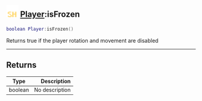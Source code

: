 ## <img src="../../.gitbook/assets/shared.png" width="32" height="32" /> [Player](../player/README.md):isFrozen

```lua
boolean Player:isFrozen()
```

Returns true if the player rotation and movement are disabled

-----------------
## Returns

| Type   | Description |
| ------ | ----------: |
| boolean | No description |
